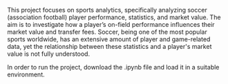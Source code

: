 This project focuses on sports analytics, specifically analyzing soccer
(association football) player performance, statistics, and market value. The aim is to
investigate how a player’s on-field performance influences their market value and
transfer fees. Soccer, being one of the most popular sports worldwide, has an extensive
amount of player and game-related data, yet the relationship between these statistics
and a player's market value is not fully understood.

In order to run the project, download the .ipynb file and load it in a suitable environment.
